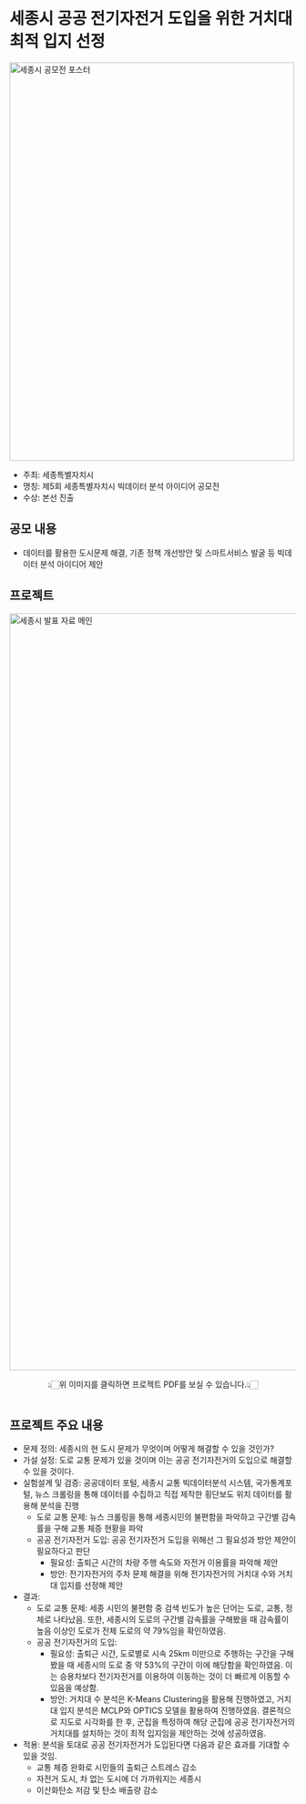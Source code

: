 # 세종시 공공 전기자전거 도입을 위한 거치대 최적 입지 선정

<img src="https://github.com/user-attachments/assets/5f9fe84d-e49d-4157-a16a-0d8c766c16f6" alt="세종시 공모전 포스터" width="500" height="700">

- 주최: 세종특별자치시
- 명칭: 제5회 세종특별자치시 빅데이터 분석 아이디어 공모전
- 수상: 본선 진출

## 공모 내용
- 데이터를 활용한 도시문제 해결, 기존 정책 개선방안 및 스마트서비스 발굴 등 빅데이터 분석 아이디어 제안

## 프로젝트
[<img width="1330" alt="세종시 발표 자료 메인" src="https://github.com/user-attachments/assets/eaa1324c-704e-40dc-8d86-13677b249d78">](https://github.com/hyenns/sejongcity_project/blob/main/%E1%84%91%E1%85%B3%E1%84%85%E1%85%A9%E1%84%8C%E1%85%A6%E1%86%A8%E1%84%90%E1%85%B3_%E1%84%87%E1%85%A1%E1%86%AF%E1%84%91%E1%85%AD%E1%84%8C%E1%85%A1%E1%84%85%E1%85%AD.pdf)
<div align="center"> 👆🏻위 이미지를 클릭하면 프로젝트 PDF를 보실 수 있습니다.👆🏻 </div><br>

## 프로젝트 주요 내용
- 문제 정의: 세종시의 현 도시 문제가 무엇이며 어떻게 해결할 수 있을 것인가?
- 가설 설정: 도로 교통 문제가 있을 것이며 이는 공공 전기자전거의 도입으로 해결할 수 있을 것이다.
- 실험설계 및 검증: 공공데이터 포털, 세종시 교통 빅데이터분석 시스템, 국가통계포털, 뉴스 크롤링을 통해 데이터를 수집하고 직접 제작한 횡단보도 위치 데이터를 활용해 분석을 진행
    - 도로 교통 문제: 뉴스 크롤링을 통해 세종시민의 불편함을 파악하고 구간별 감속률을 구해 교통 체증 현황을 파악
    - 공공 전기자전거 도입: 공공 전기자전거 도입을 위해선 그 필요성과 방안 제안이 필요하다고 판단
        - 필요성: 출퇴근 시간의 차량 주행 속도와 자전거 이용률을 파악해 제안
        - 방안: 전기자전거의 주차 문제 해결을 위해 전기자전거의 거치대 수와 거치대 입지를 선정해 제안
- 결과:
    - 도로 교통 문제: 세종 시민의 불편함 중 검색 빈도가 높은 단어는 도로, 교통, 정체로 나타났음. 또한, 세종시의 도로의 구간별 감속률을 구해봤을 때 감속률이 높음 이상인 도로가 전체 도로의 약 79%임을 확인하였음.
    - 공공 전기자전거의 도입:
        - 필요성: 출퇴근 시간, 도로별로 시속 25km 미만으로 주행하는 구간을 구해봤을 때 세종시의 도로 중 약 53%의 구간이 이에 해당함을 확인하였음. 이는 승용차보다 전기자전거를 이용하여 이동하는 것이 더 빠르게 이동할 수 있음을 예상함.
        - 방안: 거치대 수 분석은 K-Means Clustering을 활용해 진행하였고, 거치대 입지 분석은 MCLP와 OPTICS 모델을 활용하여 진행하였음. 결론적으로 지도로 시각화를 한 후, 군집을 특정하여 해당 군집에 공공 전기자전거의 거치대를 설치하는 것이 최적 입지임을 제안하는 것에 성공하였음.
- 적용: 분석을 토대로 공공 전기자전거가 도입된다면 다음과 같은 효과를 기대할 수 있을 것임.
    - 교통 체증 완화로 시민들의 출퇴근 스트레스 감소
    - 자전거 도시, 차 없는 도시에 더 가까워지는 세종시
    - 이산화탄소 저감 및 탄소 배출량 감소




